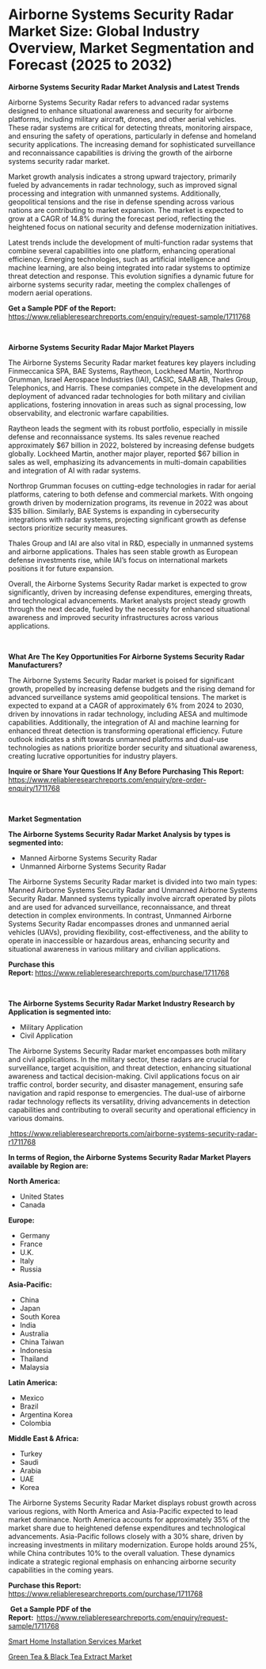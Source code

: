 <p><h1>Airborne Systems Security Radar Market Size: Global Industry Overview, Market Segmentation and Forecast (2025 to 2032)</h1></p><p><strong>Airborne Systems Security Radar Market Analysis and Latest Trends</strong></p>
<p><p>Airborne Systems Security Radar refers to advanced radar systems designed to enhance situational awareness and security for airborne platforms, including military aircraft, drones, and other aerial vehicles. These radar systems are critical for detecting threats, monitoring airspace, and ensuring the safety of operations, particularly in defense and homeland security applications. The increasing demand for sophisticated surveillance and reconnaissance capabilities is driving the growth of the airborne systems security radar market.</p><p>Market growth analysis indicates a strong upward trajectory, primarily fueled by advancements in radar technology, such as improved signal processing and integration with unmanned systems. Additionally, geopolitical tensions and the rise in defense spending across various nations are contributing to market expansion. The market is expected to grow at a CAGR of 14.8% during the forecast period, reflecting the heightened focus on national security and defense modernization initiatives.</p><p>Latest trends include the development of multi-function radar systems that combine several capabilities into one platform, enhancing operational efficiency. Emerging technologies, such as artificial intelligence and machine learning, are also being integrated into radar systems to optimize threat detection and response. This evolution signifies a dynamic future for airborne systems security radar, meeting the complex challenges of modern aerial operations.</p></p>
<p><strong>Get a Sample PDF of the Report:&nbsp;</strong> <a href="https://www.reliableresearchreports.com/enquiry/request-sample/1711768?utm_campaign=40&utm_medium=2&utm_source=Github&utm_content=ia&utm_term=11012025&utm_id=airborne-systems-security-radar">https://www.reliableresearchreports.com/enquiry/request-sample/1711768</a></p>
<p>&nbsp;</p>
<p><strong>Airborne Systems Security Radar Major Market Players</strong></p>
<p><p>The Airborne Systems Security Radar market features key players including Finmeccanica SPA, BAE Systems, Raytheon, Lockheed Martin, Northrop Grumman, Israel Aerospace Industries (IAI), CASIC, SAAB AB, Thales Group, Telephonics, and Harris. These companies compete in the development and deployment of advanced radar technologies for both military and civilian applications, fostering innovation in areas such as signal processing, low observability, and electronic warfare capabilities.</p><p>Raytheon leads the segment with its robust portfolio, especially in missile defense and reconnaissance systems. Its sales revenue reached approximately $67 billion in 2022, bolstered by increasing defense budgets globally. Lockheed Martin, another major player, reported $67 billion in sales as well, emphasizing its advancements in multi-domain capabilities and integration of AI with radar systems.</p><p>Northrop Grumman focuses on cutting-edge technologies in radar for aerial platforms, catering to both defense and commercial markets. With ongoing growth driven by modernization programs, its revenue in 2022 was about $35 billion. Similarly, BAE Systems is expanding in cybersecurity integrations with radar systems, projecting significant growth as defense sectors prioritize security measures.</p><p>Thales Group and IAI are also vital in R&D, especially in unmanned systems and airborne applications. Thales has seen stable growth as European defense investments rise, while IAI’s focus on international markets positions it for future expansion.</p><p>Overall, the Airborne Systems Security Radar market is expected to grow significantly, driven by increasing defense expenditures, emerging threats, and technological advancements. Market analysts project steady growth through the next decade, fueled by the necessity for enhanced situational awareness and improved security infrastructures across various applications.</p></p>
<p>&nbsp;</p>
<p><strong>What Are The Key Opportunities For Airborne Systems Security Radar Manufacturers?</strong></p>
<p><p>The Airborne Systems Security Radar market is poised for significant growth, propelled by increasing defense budgets and the rising demand for advanced surveillance systems amid geopolitical tensions. The market is expected to expand at a CAGR of approximately 6% from 2024 to 2030, driven by innovations in radar technology, including AESA and multimode capabilities. Additionally, the integration of AI and machine learning for enhanced threat detection is transforming operational efficiency. Future outlook indicates a shift towards unmanned platforms and dual-use technologies as nations prioritize border security and situational awareness, creating lucrative opportunities for industry players.</p></p>
<p><strong>Inquire or Share Your Questions If Any Before Purchasing This Report:</strong> <a href="https://www.reliableresearchreports.com/enquiry/pre-order-enquiry/1711768?utm_campaign=40&utm_medium=2&utm_source=Github&utm_content=ia&utm_term=11012025&utm_id=airborne-systems-security-radar">https://www.reliableresearchreports.com/enquiry/pre-order-enquiry/1711768</a></p>
<p>&nbsp;</p>
<p><strong>Market Segmentation</strong></p>
<p><strong>The Airborne Systems Security Radar Market Analysis by types is segmented into:</strong></p>
<p><ul><li>Manned Airborne Systems Security Radar</li><li>Unmanned Airborne Systems Security Radar</li></ul></p>
<p><p>The Airborne Systems Security Radar market is divided into two main types: Manned Airborne Systems Security Radar and Unmanned Airborne Systems Security Radar. Manned systems typically involve aircraft operated by pilots and are used for advanced surveillance, reconnaissance, and threat detection in complex environments. In contrast, Unmanned Airborne Systems Security Radar encompasses drones and unmanned aerial vehicles (UAVs), providing flexibility, cost-effectiveness, and the ability to operate in inaccessible or hazardous areas, enhancing security and situational awareness in various military and civilian applications.</p></p>
<p><strong>Purchase this Report:&nbsp;</strong><a href="https://www.reliableresearchreports.com/purchase/1711768?utm_campaign=40&utm_medium=2&utm_source=Github&utm_content=ia&utm_term=11012025&utm_id=airborne-systems-security-radar">https://www.reliableresearchreports.com/purchase/1711768</a></p>
<p>&nbsp;</p>
<p><strong>The Airborne Systems Security Radar Market Industry Research by Application is segmented into:</strong></p>
<p><ul><li>Military Application</li><li>Civil Application</li></ul></p>
<p><p>The Airborne Systems Security Radar market encompasses both military and civil applications. In the military sector, these radars are crucial for surveillance, target acquisition, and threat detection, enhancing situational awareness and tactical decision-making. Civil applications focus on air traffic control, border security, and disaster management, ensuring safe navigation and rapid response to emergencies. The dual-use of airborne radar technology reflects its versatility, driving advancements in detection capabilities and contributing to overall security and operational efficiency in various domains.</p></p>
<p><a href="https://www.reliableresearchreports.com/airborne-systems-security-radar-r1711768?utm_campaign=40&utm_medium=2&utm_source=Github&utm_content=ia&utm_term=11012025&utm_id=airborne-systems-security-radar">&nbsp;https://www.reliableresearchreports.com/airborne-systems-security-radar-r1711768</a></p>
<p><strong>In terms of Region, the Airborne Systems Security Radar Market Players available by Region are:</strong></p>
<p>
    <p> <strong> North America: </strong>
        <ul>
            <li>United States</li>
            <li>Canada</li>
        </ul>
        </p> 
    <p> <strong> Europe: </strong>
        <ul>
            <li>Germany</li>
            <li>France</li>
            <li>U.K.</li>
            <li>Italy</li>
            <li>Russia</li>
        </ul>
        </p> 
    <p> <strong> Asia-Pacific: </strong>
        <ul>
            <li>China</li>
            <li>Japan</li>
            <li>South Korea</li>
            <li>India</li>
            <li>Australia</li>
            <li>China Taiwan</li>
            <li>Indonesia</li>
            <li>Thailand</li>
            <li>Malaysia</li>
        </ul>
        </p> 
    <p> <strong> Latin America: </strong>
        <ul>
            <li>Mexico</li>
            <li>Brazil</li>
            <li>Argentina Korea</li>
            <li>Colombia</li>
        </ul>
        </p> 
    <p> <strong> Middle East & Africa: </strong>
        <ul>
            <li>Turkey</li>
            <li>Saudi</li>
            <li>Arabia</li>
            <li>UAE</li>
            <li>Korea</li>
        </ul>
    </p>
    </p>
<p><p>The Airborne Systems Security Radar Market displays robust growth across various regions, with North America and Asia-Pacific expected to lead market dominance. North America accounts for approximately 35% of the market share due to heightened defense expenditures and technological advancements. Asia-Pacific follows closely with a 30% share, driven by increasing investments in military modernization. Europe holds around 25%, while China contributes 10% to the overall valuation. These dynamics indicate a strategic regional emphasis on enhancing airborne security capabilities in the coming years.</p></p>
<p><strong>Purchase this Report: </strong><a href="https://www.reliableresearchreports.com/purchase/1711768?utm_campaign=40&utm_medium=2&utm_source=Github&utm_content=ia&utm_term=11012025&utm_id=airborne-systems-security-radar">https://www.reliableresearchreports.com/purchase/1711768</a></p>
<p>&nbsp;<strong>Get a Sample PDF of the Report:&nbsp;&nbsp;</strong><a href="https://www.reliableresearchreports.com/enquiry/request-sample/1711768?utm_campaign=40&utm_medium=2&utm_source=Github&utm_content=ia&utm_term=11012025&utm_id=airborne-systems-security-radar">https://www.reliableresearchreports.com/enquiry/request-sample/1711768</a></p>
<p><strong></strong></p>
<p><p><a href="https://github.com/lvaill871987/Market-Research-Report-List-1/blob/main/smart-home-installation-services-market.md?utm_campaign=40&utm_medium=2&utm_source=Github&utm_content=ia&utm_term=11012025&utm_id=airborne-systems-security-radar">Smart Home Installation Services Market</a></p><p><a href="https://github.com/klaassenmackenzie6/Market-Research-Report-List-1/blob/main/green-tea-black-tea-extract-market.md?utm_campaign=40&utm_medium=2&utm_source=Github&utm_content=ia&utm_term=11012025&utm_id=airborne-systems-security-radar">Green Tea & Black Tea Extract Market</a></p></p>
